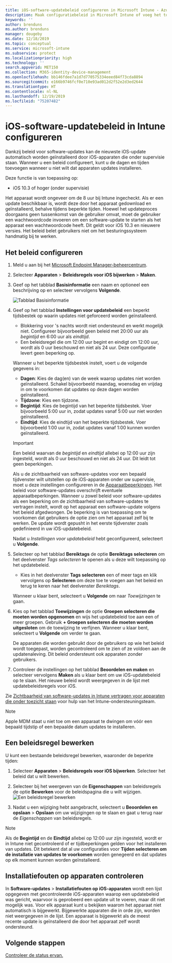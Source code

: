```yaml
---
title: iOS-software-updatebeleid configureren in Microsoft Intune - Azure | Microsoft Docs
description: Maak configuratiebeleid in Microsoft Intune of voeg het toe om te beperken wanneer software-updates automatisch worden geïnstalleerd op iOS-apparaten. U kunt de datum en tijd kiezen wanneer updates niet worden geïnstalleerd. U kunt dit beleid ook toewijzen aan groepen, gebruikers of apparaten en controleren op eventuele fouten bij de installatie.
keywords: ''
author: brenduns
ms.author: brenduns
manager: dougeby
ms.date: 12/18/2019
ms.topic: conceptual
ms.service: microsoft-intune
ms.subservice: protect
ms.localizationpriority: high
ms.technology: ''
search.appverid: MET150
ms.collection: M365-identity-device-management
ms.openlocfilehash: bb146fdee7a1d7d770575334eeed84f73cda8894
ms.sourcegitcommit: e166b9746fcf0e710e93ad012d2f52e2d3ed2644
ms.translationtype: HT
ms.contentlocale: nl-NL
ms.lasthandoff: 12/19/2019
ms.locfileid: "75207482"
---
```

# <a name="add-ios-software-update-policies-in-intune"></a>iOS-software-updatebeleid in Intune configureren

Dankzij beleid voor software-updates kan de nieuwste iOS-update automatisch worden geïnstalleerd door iOS-apparaten die onder supervisie staan. Wanneer u een beleid configureert, kunt u de dagen en tijden toevoegen wanneer u niet wilt dat apparaten updates installeren.

Deze functie is van toepassing op:

- iOS 10.3 of hoger (onder supervisie)

Het apparaat wordt ongeveer om de 8 uur bij Intune ingecheckt. Als er een update beschikbaar is, wordt deze door het apparaat gedownload en geïnstalleerd, behalve tijdens beperkte tijden. Hoewel het updateproces doorgaans geen tussenkomst van de gebruiker omvat, moet de gebruiker een wachtwoordcode invoeren om een software-update te starten als het apparaat een wachtwoordcode heeft. Dit geldt voor iOS 10.3 en nieuwere versies. Het beleid belet gebruikers niet om het besturingssysteem handmatig bij te werken.

## <a name="configure-the-policy"></a>Het beleid configureren

1. Meld u aan bij het [Microsoft Endpoint Manager-beheercentrum](https://go.microsoft.com/fwlink/?linkid=2109431).
2. Selecteer **Apparaten** > **Beleidsregels voor iOS bijwerken** > **Maken**.
3. Geef op het tabblad **Basisinformatie** een naam en optioneel een beschrijving op en selecteer vervolgens **Volgende**.

   ![Tabblad Basisinformatie](./media/software-updates-ios/basics-tab.png) 

4. Geef op het tabblad **Instellingen voor updatebeleid** een beperkt tijdsbestek op waarin updates niet geforceerd worden geïnstalleerd.  
   - Blokkering voor 's nachts wordt niet ondersteund en werkt mogelijk niet. Configureer bijvoorbeeld geen beleid met 20:00 uur als *begintijd* en 6:00 uur als *eindtijd*.
   - Een beleidsregel die om 12:00 uur begint en eindigt om 12:00 uur, wordt als 0 uur beschouwd en niet als 24 uur. Deze configuratie levert geen beperking op.

   Wanneer u het beperkte tijdsbestek instelt, voert u de volgende gegevens in:

   - **Dagen**: Kies de dag(en) van de week waarop updates niet worden geïnstalleerd. Schakel bijvoorbeeld maandag, woensdag en vrijdag in om te voorkomen dat updates op deze dagen worden geïnstalleerd.
   - **Tijdzone**: Kies een tijdzone.
   - **Begintijd**: Kies de begintijd van het beperkte tijdsbestek. Voer bijvoorbeeld 5:00 uur in, zodat updates vanaf 5:00 uur niet worden geïnstalleerd.
   - **Eindtijd**: Kies de eindtijd van het beperkte tijdsbestek. Voer bijvoorbeeld 1:00 uur in, zodat updates vanaf 1:00 kunnen worden geïnstalleerd.
  
   > [!IMPORTANT]  
   > Een beleid waarvan de *begintijd* en *eindtijd* allebei op 12:00 uur zijn ingesteld, wordt als 0 uur beschouwd en niet als 24 uur. Dit leidt tot geen beperkingen.  
    
   Als u de zichtbaarheid van software-updates voor een bepaald tijdvenster wilt uitstellen op de iOS-apparaten onder uw supervisie, moet u deze instellingen configureren in de [Apparaatbeperkingen](../configuration/device-restrictions-ios.md#general). Het beleid voor software-updates overschrijft eventuele apparaatbeperkingen. Wanneer u zowel beleid voor software-updates als een beperking om de zichtbaarheid van software-updates te vertragen instelt, wordt op het apparaat een software-update volgens het beleid afgedwongen. De beperking is van toepassing om te voorkomen dat gebruikers de optie zien om het apparaat zelf bij te werken. De update wordt gepusht in het eerste tijdvenster zoals gedefinieerd in uw iOS-updatebeleid.

   Nadat u *Instellingen voor updatebeleid* hebt geconfigureerd, selecteert u **Volgende**. 

5. Selecteer op het tabblad **Bereiktags** de optie **Bereiktags selecteren** om het deelvenster *Tags selecteren* te openen als u deze wilt toepassing op het updatebeleid.
   
   - Kies in het deelvenster **Tags selecteren** een of meer tags en klik vervolgens op **Selecteren** om deze toe te voegen aan het beleid en terug te keren naar het deelvenster *Bereiktags*.  

   Wanneer u klaar bent, selecteert u **Volgende** om naar *Toewijzingen* te gaan.

6. Kies op het tabblad **Toewijzingen** de optie **Groepen selecteren die moeten worden opgenomen** en wijs het updatebeleid toe aan een of meer groepen. Gebruik **+ Groepen selecteren die moeten worden uitgesloten** om de toewijzing te verfijnen. Wanneer u klaar bent, selecteert u **Volgende** om verder te gaan. 

   De apparaten die worden gebruikt door de gebruikers op wie het beleid wordt toegepast, worden gecontroleerd om te zien of ze voldoen aan de updatenaleving. Dit beleid ondersteunt ook apparaten zonder gebruikers.

7. Controleer de instellingen op het tabblad **Beoordelen en maken** en selecteer vervolgens **Maken** als u klaar bent om uw iOS-updatebeleid op te slaan. Het nieuwe beleid wordt weergegeven in de lijst met updatebeleidsregels voor iOS.


Zie [Zichtbaarheid van software-updates in Intune vertragen voor apparaten die onder toezicht staan](https://techcommunity.microsoft.com/t5/Intune-Customer-Success/Delaying-visibility-of-software-updates-in-Intune-for-supervised/ba-p/345753) voor hulp van het Intune-ondersteuningsteam.

> [!NOTE]
> Apple MDM staat u niet toe om een apparaat te dwingen om vóór een bepaald tijdstip of een bepaalde datum updates te installeren.

## <a name="edit-a-policy"></a>Een beleidsregel bewerken
U kunt een bestaande beleidsregel bewerken, waaronder de beperkte tijden:

1. Selecteer **Apparaten** > **Beleidsregels voor iOS bijwerken**. Selecteer het beleid dat u wilt bewerken.

2. Selecteer bij het weergeven van de **Eigenschappen** van beleidsregels de optie **Bewerken** voor de beleidspagina die u wilt wijzigen.  
   ![Een beleidsregel bewerken](./media/software-updates-ios/edit-policy.png)   

3. Nadat u een wijziging hebt aangebracht, selecteert u **Beoordelen en opslaan** > **Opslaan** om uw wijzigingen op te slaan en gaat u terug naar de *Eigenschappen* van beleidsregels.  
 
> [!NOTE]
> Als de **Begintijd** en de **Eindtijd** allebei op 12:00 uur zijn ingesteld, wordt er in Intune niet gecontroleerd of er tijdbeperkingen gelden voor het installeren van updates. Dit betekent dat al uw configuraties voor **Tijden selecteren om de installatie van updates te voorkomen** worden genegeerd en dat updates op elk moment kunnen worden geïnstalleerd.  


## <a name="monitor-device-installation-failures"></a>Installatiefouten op apparaten controleren
<!-- 1352223 -->
In **Software-updates** > **Installatiefouten op iOS-apparaten** wordt een lijst opgegeven met gecontroleerde iOS-apparaten waarop een updatebeleid was gericht, waarvoor is geprobeerd een update uit te voeren, maar dit niet mogelijk was. Voor elk apparaat kunt u bekijken waarom het apparaat niet automatisch is bijgewerkt. Bijgewerkte apparaten die in orde zijn, worden niet weergegeven in de lijst. Een apparaat is bijgewerkt als de meest recente update is geïnstalleerd die door het apparaat zelf wordt ondersteund.

## <a name="next-steps"></a>Volgende stappen

[Controleer de status ervan.](../configuration/device-profile-monitor.md)
